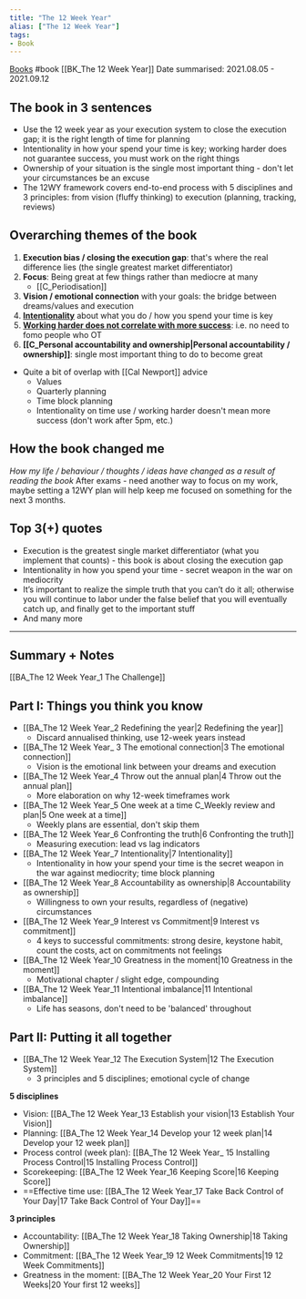 ```yaml
---
title: "The 12 Week Year"
alias: ["The 12 Week Year"]
tags:
- Book
---
```


[Books](notes/Books.md) #book [[BK_The 12 Week Year]]
Date summarised: 2021.08.05 - 2021.09.12
## The book in 3 sentences
- Use the 12 week year as your execution system to close the execution gap; it is the right length of time for planning 
- Intentionality in how your spend your time is key; working harder does not guarantee success, you must work on the right things 
- Ownership of your situation is the single most important thing - don't let your circumstances be an excuse
- The 12WY framework covers end-to-end process with 5 disciplines and 3 principles: from vision (fluffy thinking) to execution (planning, tracking, reviews)
## Overarching themes of the book
1. **Execution bias / closing the execution gap**: that's where the real difference lies (the single greatest market differentiator)
2. **Focus**: Being great at few things rather than mediocre at many
	- [[C_Periodisation]]
3. **Vision / emotional connection** with your goals: the bridge between dreams/values and execution
4. **[Intentionality](notes/C_Being%20intentional.md)** about what you do / how you spend your time is key 
5. **[Working harder does not correlate with more success](notes/C_Working%20harder%20does%20not%20correlate%20with%20more%20success.md)**: i.e. no need to fomo people who OT
6. **[[C_Personal accountability and ownership|Personal accountability / ownership]]**: single most important thing to do to become great 
- Quite a bit of overlap with [[Cal Newport]] advice
	- Values
	- Quarterly planning
	- Time block planning 
	- Intentionality on time use / working harder doesn't mean more success (don't work after 5pm, etc.)

## How the book changed me
*How my life / behaviour / thoughts / ideas have changed as a result of reading the book*
After exams - need another way to focus on my work, maybe setting a 12WY plan will help keep me focused on something for the next 3 months. 
## Top 3(+) quotes
- Execution is the greatest single market differentiator (what you implement that counts) - this book is about closing the execution gap 
- Intentionality in how you spend your time - secret weapon in the war on mediocrity
- It’s important to realize the simple truth that you can’t do it all; otherwise you will continue to labor under the false belief that you will eventually catch up, and finally get to the important stuff
- And many more 
---
## Summary + Notes
[[BA_The 12 Week Year_1 The Challenge]]

## Part I: Things you think you know 
- [[BA_The 12 Week Year_2 Redefining the year|2 Redefining the year]]
	- Discard annualised thinking, use 12-week years instead
- [[BA_The 12 Week Year_ 3 The emotional connection|3 The emotional connection]]
	- Vision is the emotional link between your dreams and execution
- [[BA_The 12 Week Year_4 Throw out the annual plan|4 Throw out the annual plan]]
	- More elaboration on why 12-week timeframes work
- [[BA_The 12 Week Year_5 One week at a time C_Weekly review and plan|5 One week at a time]]
	- Weekly plans are essential, don't skip them
- [[BA_The 12 Week Year_6 Confronting the truth|6 Confronting the truth]]
	- Measuring execution: lead vs lag indicators
- [[BA_The 12 Week Year_7 Intentionality|7 Intentionality]]
	- Intentionality in how your spend your time is the secret weapon in the war against mediocrity; time block planning 
- [[BA_The 12 Week Year_8 Accountability as ownership|8 Accountability as ownership]]
	- Willingness to own your results, regardless of (negative) circumstances
- [[BA_The 12 Week Year_9 Interest vs Commitment|9 Interest vs commitment]]
	- 4 keys to successful commitments: strong desire, keystone habit, count the costs, act on commitments not feelings 
- [[BA_The 12 Week Year_10 Greatness in the moment|10 Greatness in the moment]]
	- Motivational chapter / slight edge, compounding
- [[BA_The 12 Week Year_11 Intentional imbalance|11 Intentional imbalance]]
	- Life has seasons, don't need to be 'balanced' throughout 
## Part II: Putting it all together
- [[BA_The 12 Week Year_12 The Execution System|12 The Execution System]]
	- 3 principles and 5 disciplines; emotional cycle of change

**5 disciplines**
- Vision: [[BA_The 12 Week Year_13 Establish your vision|13 Establish Your Vision]]
- Planning: [[BA_The 12 Week Year_14 Develop your 12 week plan|14 Develop your 12 week plan]]
- Process control (week plan): [[BA_The 12 Week Year_ 15 Installing Process Control|15 Installing Process Control]] 
- Scorekeeping: [[BA_The 12 Week Year_16 Keeping Score|16 Keeping Score]]
- ==Effective time use: [[BA_The 12 Week Year_17 Take Back Control of Your Day|17 Take Back Control of Your Day]]==

**3 principles**
- Accountability: [[BA_The 12 Week Year_18 Taking Ownership|18 Taking Ownership]] 
- Commitment: [[BA_The 12 Week Year_19 12 Week Commitments|19 12 Week Commitments]] 
- Greatness in the moment: [[BA_The 12 Week Year_20 Your First 12 Weeks|20 Your first 12 weeks]]